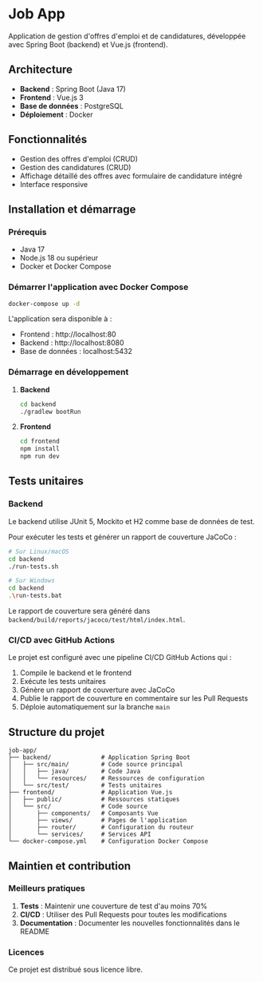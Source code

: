 # Job App

Application de gestion d'offres d'emploi et de candidatures, développée avec Spring Boot (backend) et Vue.js (frontend).

## Architecture

- **Backend** : Spring Boot (Java 17)
- **Frontend** : Vue.js 3
- **Base de données** : PostgreSQL
- **Déploiement** : Docker

## Fonctionnalités

- Gestion des offres d'emploi (CRUD)
- Gestion des candidatures (CRUD)
- Affichage détaillé des offres avec formulaire de candidature intégré
- Interface responsive

## Installation et démarrage

### Prérequis

- Java 17
- Node.js 18 ou supérieur
- Docker et Docker Compose

### Démarrer l'application avec Docker Compose

```bash
docker-compose up -d
```

L'application sera disponible à :
- Frontend : http://localhost:80
- Backend : http://localhost:8080
- Base de données : localhost:5432

### Démarrage en développement

1. **Backend**
   ```bash
   cd backend
   ./gradlew bootRun
   ```

2. **Frontend**
   ```bash
   cd frontend
   npm install
   npm run dev
   ```

## Tests unitaires

### Backend

Le backend utilise JUnit 5, Mockito et H2 comme base de données de test.

Pour exécuter les tests et générer un rapport de couverture JaCoCo :

```bash
# Sur Linux/macOS
cd backend
./run-tests.sh

# Sur Windows
cd backend
.\run-tests.bat
```

Le rapport de couverture sera généré dans `backend/build/reports/jacoco/test/html/index.html`.

### CI/CD avec GitHub Actions

Le projet est configuré avec une pipeline CI/CD GitHub Actions qui :

1. Compile le backend et le frontend
2. Exécute les tests unitaires
3. Génère un rapport de couverture avec JaCoCo
4. Publie le rapport de couverture en commentaire sur les Pull Requests
5. Déploie automatiquement sur la branche `main`

## Structure du projet

```
job-app/
├── backend/              # Application Spring Boot
│   ├── src/main/         # Code source principal
│   │   ├── java/         # Code Java
│   │   └── resources/    # Ressources de configuration
│   └── src/test/         # Tests unitaires
├── frontend/             # Application Vue.js
│   ├── public/           # Ressources statiques
│   └── src/              # Code source
│       ├── components/   # Composants Vue
│       ├── views/        # Pages de l'application
│       ├── router/       # Configuration du routeur
│       └── services/     # Services API
└── docker-compose.yml    # Configuration Docker Compose
```

## Maintien et contribution

### Meilleurs pratiques

1. **Tests** : Maintenir une couverture de test d'au moins 70%
2. **CI/CD** : Utiliser des Pull Requests pour toutes les modifications
3. **Documentation** : Documenter les nouvelles fonctionnalités dans le README

### Licences

Ce projet est distribué sous licence libre. 